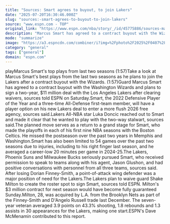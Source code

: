 ```yaml
---
title: "Sources: Smart agrees to buyout, to join Lakers"
date: "2025-07-20T16:30:46.000Z"
slug: "sources:-smart-agrees-to-buyout-to-join-lakers"
source: "www.espn.com - TOP"
original_link: "https://www.espn.com/nba/story/_/id/45775886/sources-marcus-smart-plans-join-lakers-wizards-buyout"
description: "Marcus Smart has agreed to a contract buyout with the Wizards and plans to sign a two-year, $11 million deal with the Lakers after clearing waivers, sources told ESPN."
mode: "summarize"
image: "https://a3.espncdn.com/combiner/i?img=%2Fphoto%2F2025%2F0407%2Fr1474912_1296x729_16%2D9.jpg"
category: "general"
tags: ["general"]
domain: "espn.com"
---
```

playMarcus Smart's top plays from last two seasons (1:57)Take a look at Marcus Smart's best plays from the last two seasons as he plans to join the Lakers after a contract buyout with the Wizards. (1:57)Guard Marcus Smart has agreed to a contract buyout with the Washington Wizards and plans to sign a two-year, $11 million deal with the Los Angeles Lakers after clearing waivers, sources told ESPN on Saturday.Smart, the 2022 Defensive Player of the Year and a three-time All-Defense first-team member, will have a player option on his new Lakers deal to enter a more flush 2026 free agency, sources said.Lakers All-NBA star Luka Doncic reached out to Smart and made it clear that he wanted to play with the two-way stalwart, sources said.The planned move serves as a return to a grand stage for Smart, who made the playoffs in each of his first nine NBA seasons with the Boston Celtics. He missed the postseason over the past two years in Memphis and Washington.Smart has also been limited to 54 games over the past two seasons due to injuries, including to his right finger last season, and he averaged a career-low 20 minutes per game in 2024-25.The Lakers, Phoenix Suns and Milwaukee Bucks seriously pursued Smart, who received permission to speak to teams along with his agent, Jason Glushon, and had positive conversations with personnel from all three teams, sources said. After losing Dorian Finney-Smith, a point-of-attack wing defender was a major position of need for the Lakers.The Lakers plan to waive guard Shake Milton to create the roster spot to sign Smart, sources told ESPN. Milton's $3 million contract for next season would have become fully guaranteed Sunday.Milton, 28, was acquired by L.A. from the Brooklyn Nets as part of the Finney-Smith and D'Angelo Russell trade last December. The seven-year veteran averaged 3.9 points on 43.3% shooting, 1.8 rebounds and 1.3 assists in 30 appearances for the Lakers, making one start.ESPN's Dave McMenamin contributed to this report.